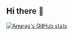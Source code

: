## Hi there 👋

[![Anurag's GitHub stats](https://github-readme-stats.vercel.app/api?SprInec=anuraghazra)](https://github.com/anuraghazra/github-readme-stats)

